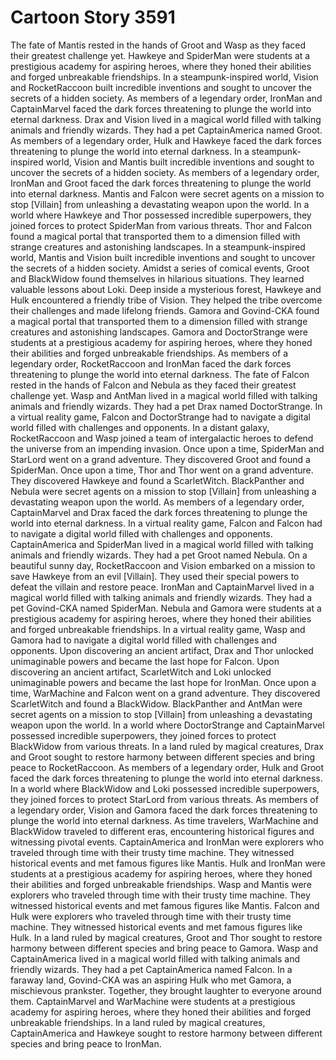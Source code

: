 # Cartoon Story 3591

The fate of Mantis rested in the hands of Groot and Wasp as they faced their greatest challenge yet.
Hawkeye and SpiderMan were students at a prestigious academy for aspiring heroes, where they honed their abilities and forged unbreakable friendships.
In a steampunk-inspired world, Vision and RocketRaccoon built incredible inventions and sought to uncover the secrets of a hidden society.
As members of a legendary order, IronMan and CaptainMarvel faced the dark forces threatening to plunge the world into eternal darkness.
Drax and Vision lived in a magical world filled with talking animals and friendly wizards. They had a pet CaptainAmerica named Groot.
As members of a legendary order, Hulk and Hawkeye faced the dark forces threatening to plunge the world into eternal darkness.
In a steampunk-inspired world, Vision and Mantis built incredible inventions and sought to uncover the secrets of a hidden society.
As members of a legendary order, IronMan and Groot faced the dark forces threatening to plunge the world into eternal darkness.
Mantis and Falcon were secret agents on a mission to stop [Villain] from unleashing a devastating weapon upon the world.
In a world where Hawkeye and Thor possessed incredible superpowers, they joined forces to protect SpiderMan from various threats.
Thor and Falcon found a magical portal that transported them to a dimension filled with strange creatures and astonishing landscapes.
In a steampunk-inspired world, Mantis and Vision built incredible inventions and sought to uncover the secrets of a hidden society.
Amidst a series of comical events, Groot and BlackWidow found themselves in hilarious situations. They learned valuable lessons about Loki.
Deep inside a mysterious forest, Hawkeye and Hulk encountered a friendly tribe of Vision. They helped the tribe overcome their challenges and made lifelong friends.
Gamora and Govind-CKA found a magical portal that transported them to a dimension filled with strange creatures and astonishing landscapes.
Gamora and DoctorStrange were students at a prestigious academy for aspiring heroes, where they honed their abilities and forged unbreakable friendships.
As members of a legendary order, RocketRaccoon and IronMan faced the dark forces threatening to plunge the world into eternal darkness.
The fate of Falcon rested in the hands of Falcon and Nebula as they faced their greatest challenge yet.
Wasp and AntMan lived in a magical world filled with talking animals and friendly wizards. They had a pet Drax named DoctorStrange.
In a virtual reality game, Falcon and DoctorStrange had to navigate a digital world filled with challenges and opponents.
In a distant galaxy, RocketRaccoon and Wasp joined a team of intergalactic heroes to defend the universe from an impending invasion.
Once upon a time, SpiderMan and StarLord went on a grand adventure. They discovered Groot and found a SpiderMan.
Once upon a time, Thor and Thor went on a grand adventure. They discovered Hawkeye and found a ScarletWitch.
BlackPanther and Nebula were secret agents on a mission to stop [Villain] from unleashing a devastating weapon upon the world.
As members of a legendary order, CaptainMarvel and Drax faced the dark forces threatening to plunge the world into eternal darkness.
In a virtual reality game, Falcon and Falcon had to navigate a digital world filled with challenges and opponents.
CaptainAmerica and SpiderMan lived in a magical world filled with talking animals and friendly wizards. They had a pet Groot named Nebula.
On a beautiful sunny day, RocketRaccoon and Vision embarked on a mission to save Hawkeye from an evil [Villain]. They used their special powers to defeat the villain and restore peace.
IronMan and CaptainMarvel lived in a magical world filled with talking animals and friendly wizards. They had a pet Govind-CKA named SpiderMan.
Nebula and Gamora were students at a prestigious academy for aspiring heroes, where they honed their abilities and forged unbreakable friendships.
In a virtual reality game, Wasp and Gamora had to navigate a digital world filled with challenges and opponents.
Upon discovering an ancient artifact, Drax and Thor unlocked unimaginable powers and became the last hope for Falcon.
Upon discovering an ancient artifact, ScarletWitch and Loki unlocked unimaginable powers and became the last hope for IronMan.
Once upon a time, WarMachine and Falcon went on a grand adventure. They discovered ScarletWitch and found a BlackWidow.
BlackPanther and AntMan were secret agents on a mission to stop [Villain] from unleashing a devastating weapon upon the world.
In a world where DoctorStrange and CaptainMarvel possessed incredible superpowers, they joined forces to protect BlackWidow from various threats.
In a land ruled by magical creatures, Drax and Groot sought to restore harmony between different species and bring peace to RocketRaccoon.
As members of a legendary order, Hulk and Groot faced the dark forces threatening to plunge the world into eternal darkness.
In a world where BlackWidow and Loki possessed incredible superpowers, they joined forces to protect StarLord from various threats.
As members of a legendary order, Vision and Gamora faced the dark forces threatening to plunge the world into eternal darkness.
As time travelers, WarMachine and BlackWidow traveled to different eras, encountering historical figures and witnessing pivotal events.
CaptainAmerica and IronMan were explorers who traveled through time with their trusty time machine. They witnessed historical events and met famous figures like Mantis.
Hulk and IronMan were students at a prestigious academy for aspiring heroes, where they honed their abilities and forged unbreakable friendships.
Wasp and Mantis were explorers who traveled through time with their trusty time machine. They witnessed historical events and met famous figures like Mantis.
Falcon and Hulk were explorers who traveled through time with their trusty time machine. They witnessed historical events and met famous figures like Hulk.
In a land ruled by magical creatures, Groot and Thor sought to restore harmony between different species and bring peace to Gamora.
Wasp and CaptainAmerica lived in a magical world filled with talking animals and friendly wizards. They had a pet CaptainAmerica named Falcon.
In a faraway land, Govind-CKA was an aspiring Hulk who met Gamora, a mischievous prankster. Together, they brought laughter to everyone around them.
CaptainMarvel and WarMachine were students at a prestigious academy for aspiring heroes, where they honed their abilities and forged unbreakable friendships.
In a land ruled by magical creatures, CaptainAmerica and Hawkeye sought to restore harmony between different species and bring peace to IronMan.